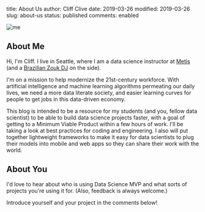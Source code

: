 title: About Us
author: Cliff Clive
date: 2019-03-26
modified: 2019-03-26
slug: about-us
status: published
comments: enabled

![me]({static}/img/me_400x400.jpg)

## About Me

Hi, I'm Cliff.  I live in Seattle, where I am a data science instructor at [Metis](https://thisismetis.com) (and a [Brazilian Zouk DJ](https://www.mixcloud.com/dj-conxn/) on the side). 

I'm on a mission to help modernize the 21st-century workforce. With artificial intelligence and machine learning algorithms permeating our daily lives, we need a more data literate society, and easier learning curves for people to get jobs in this data-driven economy. 

This blog is intended to be a resource for my students (and you, fellow data scientist) to be able to build data science projects faster, with a goal of getting to a Minimum Viable Product within a few hours of work. I'll be taking a look at best practices for coding and engineering. I also will put together lightweight frameworks to make it easy for data scientists to plug their models into mobile and web apps so they can share their work with the world.


## About You

I'd love to hear about who is using Data Science MVP and what sorts of projects you're using it for. (Also, feedback is always welcome.) 

Introduce yourself and your project in the comments below!